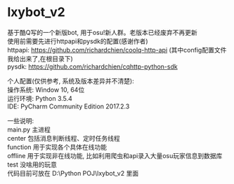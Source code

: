 # lxybot_v2
基于酷Q写的一个新版bot, 用于osu!新人群。老版本已经废弃不再更新  
使用前需要先进行httpapi和pysdk的配置(感谢作者)  
httpapi: https://github.com/richardchien/coolq-http-api (其中config配置文件我给出来了,在根目录下)  
pysdk: https://github.com/richardchien/cqhttp-python-sdk  

个人配置(仅供参考, 系统及版本差异并不清楚):  
操作系统: Window 10, 64位  
运行环境: Python 3.5.4  
IDE: PyCharm Community Edition 2017.2.3  

一些说明:  
main.py 主进程  
center 包括消息判断线程、定时任务线程  
function 用于实现各个具体在线功能  
offline 用于实现非在线功能, 比如利用爬虫和api录入大量osu玩家信息到数据库  
test 没啥用的玩意  
代码目前可放在 D:\Python POJ\lxybot_v2 里面  
